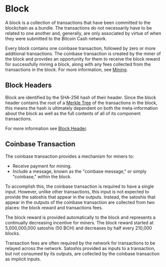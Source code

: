 # Block

A block is a collection of transactions that have been committed to the blockchain as a bundle.
The transactions do not necessarily have to be related to one another and, generally, are only associated by virtue of when they were submitted to the Bitcoin Cash network.

Every block contains one coinbase transaction, followed by zero or more additional transactions.
The coinbase transaction is created by the miner of the block and provides an opportunity for them to receive the block reward for successfully mining a block, along with any fees collected from the transactions in the block.
For more information, see [Mining](/protocol/mining).

## Block Headers

Block are identified by the SHA-256 hash of their header.
Since the block header contains the root of a [Merkle Tree](/protocol/blockchain/merkle-tree) of the transactions in the block, this means the hash is ultimately dependent on both the meta-information about the block as well as the full contents of all of its component transactions.

For more information see [Block Header](/protocol/blockchain/block/block-header).

## Coinbase Transaction

The coinbase transaction provides a mechanism for miners to:

 - Receive payment for mining.
 - Include a message, known as the "coinbase message," or simply "coinbase," within the block.

To accomplish this, the coinbase transaction is required to have a single input.
However, unlike other transactions, this input is not expected to provide the satoshis that appear in the outputs.
Instead, the satoshis that appear in the outputs of the coinbase transaction are collected from two places: the block reward and transactions fees.

The block reward is provided automatically to the block and represents a continually decreasing incentive for miners.
The block reward started at 5,000,000,000 satoshis (50 BCH) and decreases by half every 210,000 blocks.

Transaction fees are often required by the network for transactions to be relayed across the network.
Satoshis provided as inputs to a transaction, but not consumed by its outputs, are collected by the coinbase transaction as implicit inputs.